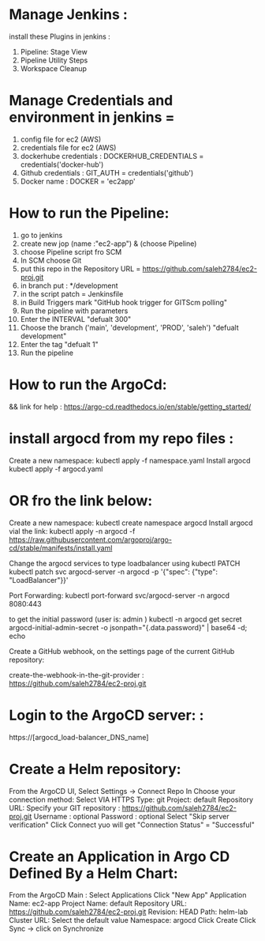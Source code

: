 # Manage Jenkins :
install these Plugins in jenkins :
1. Pipeline: Stage View
2. Pipeline Utility Steps
3. Workspace Cleanup

# Manage Credentials and environment in jenkins = 

1. config file for ec2 (AWS)
2. credentials file for ec2 (AWS)
3. dockerhube credentials : DOCKERHUB_CREDENTIALS = credentials('docker-hub')
4. Github credentials : GIT_AUTH = credentials('github')
5. Docker name : DOCKER = 'ec2app'

# How to run the Pipeline: 

1. go to jenkins 
2. create new jop (name :"ec2-app") & (choose Pipeline)
3. choose Pipeline script fro SCM
4. In SCM choose Git
5. put this repo in the Repository URL = https://github.com/saleh2784/ec2-proj.git
6. in branch put : */development
7. in the script patch = Jenkinsfile
8. in Build Triggers mark "GitHub hook trigger for GITScm polling" 
9. Run the pipeline with parameters
10. Enter the INTERVAL "defualt 300"
11. Choose the branch ('main', 'development', 'PROD', 'saleh') "defualt development"
12. Enter the tag "defualt 1"
13. Run the pipeline


# How to run the ArgoCd: 
&& link for help : https://argo-cd.readthedocs.io/en/stable/getting_started/
# install argocd from my repo files : ## 
Create a new namespace:
kubectl apply -f namespace.yaml
Install argocd
kubectl apply -f argocd.yaml

# OR fro the link below:

Create a new namespace:
kubectl create namespace argocd
Install argocd vial the link:
kubectl apply -n argocd -f https://raw.githubusercontent.com/argoproj/argo-cd/stable/manifests/install.yaml

Change the argocd services to type loadbalancer using kubectl PATCH
kubectl patch svc argocd-server -n argocd -p '{"spec": {"type": "LoadBalancer"}}'

Port Forwarding:
kubectl port-forward svc/argocd-server -n argocd 8080:443

to get the initial password (user is: admin )
kubectl -n argocd get secret argocd-initial-admin-secret -o jsonpath="{.data.password}" | base64 -d; echo

Create a GitHub webhook, on the settings page of the current GitHub repository:

create-the-webhook-in-the-git-provider : https://github.com/saleh2784/ec2-proj.git



# Login to the ArgoCD server: :

https://[argocd_load-balancer_DNS_name]

# Create a Helm repository:

From the ArgoCD UI, Select Settings -> Connect Repo
In Choose your connection method: Select VIA HTTPS
Type: git
Project: default
Repository URL: Specify your GIT repository : https://github.com/saleh2784/ec2-proj.git
Username : optional
Password : optional
Select "Skip server verification"
Click Connect yuo will get "Connection Status" = "Successful"


# Create an Application in Argo CD Defined By a Helm Chart:

From the ArgoCD Main :
Select Applications
Click "New App"
Application Name: ec2-app
Project Name: default
Repository URL: https://github.com/saleh2784/ec2-proj.git
Revision: HEAD
Path: helm-lab
Cluster URL: Select the default value
Namespace: argocd
Click Create
Click Sync -> click on Synchronize



